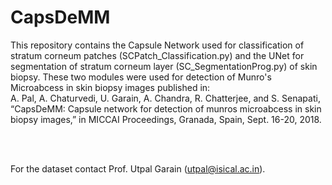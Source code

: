 # CapsDeMM
This repository contains the Capsule Network used for classification of stratum corneum patches (SCPatch_Classification.py) and the UNet for segmentation of stratum corneum layer (SC_SegmentationProg.py) of skin biopsy. These two modules were used for detection of Munro's Microabcess in skin biopsy images published in:<br/>
A. Pal, A. Chaturvedi, U. Garain, A. Chandra, R. Chatterjee, and S. Senapati, “CapsDeMM: Capsule network for detection of munros
microabcess in skin biopsy images,” in MICCAI Proceedings, Granada, Spain, Sept. 16-20, 2018.

<br/>
<br/>

For the dataset contact Prof. Utpal Garain (utpal@isical.ac.in).
